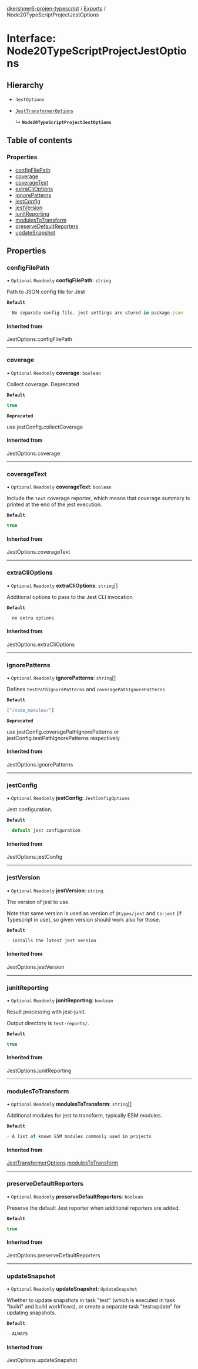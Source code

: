 [dkershner6-projen-typescript](../README.md) / [Exports](../modules.md) / Node20TypeScriptProjectJestOptions

# Interface: Node20TypeScriptProjectJestOptions

## Hierarchy

- `JestOptions`

- [`JestTransformerOptions`](JestTransformerOptions.md)

  ↳ **`Node20TypeScriptProjectJestOptions`**

## Table of contents

### Properties

- [configFilePath](Node20TypeScriptProjectJestOptions.md#configfilepath)
- [coverage](Node20TypeScriptProjectJestOptions.md#coverage)
- [coverageText](Node20TypeScriptProjectJestOptions.md#coveragetext)
- [extraCliOptions](Node20TypeScriptProjectJestOptions.md#extraclioptions)
- [ignorePatterns](Node20TypeScriptProjectJestOptions.md#ignorepatterns)
- [jestConfig](Node20TypeScriptProjectJestOptions.md#jestconfig)
- [jestVersion](Node20TypeScriptProjectJestOptions.md#jestversion)
- [junitReporting](Node20TypeScriptProjectJestOptions.md#junitreporting)
- [modulesToTransform](Node20TypeScriptProjectJestOptions.md#modulestotransform)
- [preserveDefaultReporters](Node20TypeScriptProjectJestOptions.md#preservedefaultreporters)
- [updateSnapshot](Node20TypeScriptProjectJestOptions.md#updatesnapshot)

## Properties

### configFilePath

• `Optional` `Readonly` **configFilePath**: `string`

Path to JSON config file for Jest

**`Default`**

```ts
- No separate config file, jest settings are stored in package.json
```

#### Inherited from

JestOptions.configFilePath

___

### coverage

• `Optional` `Readonly` **coverage**: `boolean`

Collect coverage. Deprecated

**`Default`**

```ts
true
```

**`Deprecated`**

use jestConfig.collectCoverage

#### Inherited from

JestOptions.coverage

___

### coverageText

• `Optional` `Readonly` **coverageText**: `boolean`

Include the `text` coverage reporter, which means that coverage summary is printed
at the end of the jest execution.

**`Default`**

```ts
true
```

#### Inherited from

JestOptions.coverageText

___

### extraCliOptions

• `Optional` `Readonly` **extraCliOptions**: `string`[]

Additional options to pass to the Jest CLI invocation

**`Default`**

```ts
- no extra options
```

#### Inherited from

JestOptions.extraCliOptions

___

### ignorePatterns

• `Optional` `Readonly` **ignorePatterns**: `string`[]

Defines `testPathIgnorePatterns` and `coveragePathIgnorePatterns`

**`Default`**

```ts
["/node_modules/"]
```

**`Deprecated`**

use jestConfig.coveragePathIgnorePatterns or jestConfig.testPathIgnorePatterns respectively

#### Inherited from

JestOptions.ignorePatterns

___

### jestConfig

• `Optional` `Readonly` **jestConfig**: `JestConfigOptions`

Jest configuration.

**`Default`**

```ts
- default jest configuration
```

#### Inherited from

JestOptions.jestConfig

___

### jestVersion

• `Optional` `Readonly` **jestVersion**: `string`

The version of jest to use.

Note that same version is used as version of `@types/jest` and `ts-jest` (if Typescript in use), so given version should work also for those.

**`Default`**

```ts
- installs the latest jest version
```

#### Inherited from

JestOptions.jestVersion

___

### junitReporting

• `Optional` `Readonly` **junitReporting**: `boolean`

Result processing with jest-junit.

Output directory is `test-reports/`.

**`Default`**

```ts
true
```

#### Inherited from

JestOptions.junitReporting

___

### modulesToTransform

• `Optional` `Readonly` **modulesToTransform**: `string`[]

Additional modules for jest to transform, typically ESM modules.

**`Default`**

```ts
- A list of known ESM modules commonly used in projects
```

#### Inherited from

[JestTransformerOptions](JestTransformerOptions.md).[modulesToTransform](JestTransformerOptions.md#modulestotransform)

___

### preserveDefaultReporters

• `Optional` `Readonly` **preserveDefaultReporters**: `boolean`

Preserve the default Jest reporter when additional reporters are added.

**`Default`**

```ts
true
```

#### Inherited from

JestOptions.preserveDefaultReporters

___

### updateSnapshot

• `Optional` `Readonly` **updateSnapshot**: `UpdateSnapshot`

Whether to update snapshots in task "test" (which is executed in task "build" and build workflows),
or create a separate task "test:update" for updating snapshots.

**`Default`**

```ts
- ALWAYS
```

#### Inherited from

JestOptions.updateSnapshot
